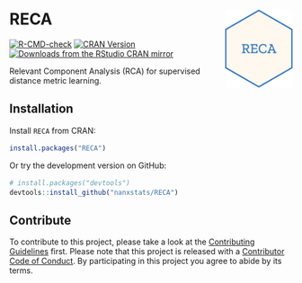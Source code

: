 # RECA <img src="man/figures/logo.png" align="right" width="120" />

<!-- badges: start -->
[![R-CMD-check](https://github.com/nanxstats/RECA/workflows/R-CMD-check/badge.svg)](https://github.com/nanxstats/RECA/actions)
[![CRAN Version](https://www.r-pkg.org/badges/version/RECA)](https://cran.r-project.org/package=RECA)
[![Downloads from the RStudio CRAN mirror](https://cranlogs.r-pkg.org/badges/RECA)](https://cranlogs.r-pkg.org/badges/RECA)
<!-- badges: end -->

Relevant Component Analysis (RCA) for supervised distance metric learning.

## Installation

Install `RECA` from CRAN:

```r
install.packages("RECA")
```

Or try the development version on GitHub:

```r
# install.packages("devtools")
devtools::install_github("nanxstats/RECA")
```

## Contribute

To contribute to this project, please take a look at the [Contributing Guidelines](CONTRIBUTING.md) first. Please note that this project is released with a [Contributor Code of Conduct](CONDUCT.md). By participating in this project you agree to abide by its terms.

